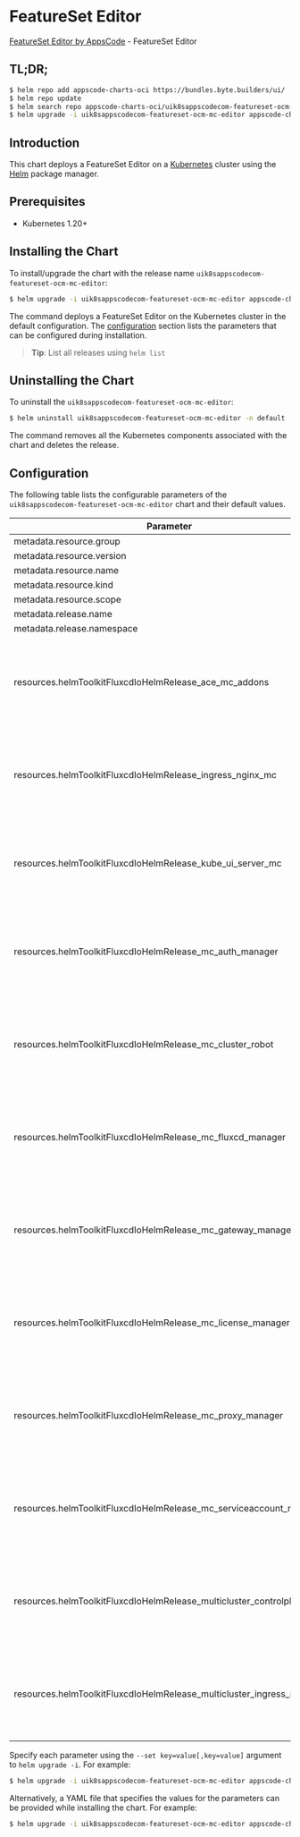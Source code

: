 # FeatureSet Editor

[FeatureSet Editor by AppsCode](https://byte.builders) - FeatureSet Editor

## TL;DR;

```bash
$ helm repo add appscode-charts-oci https://bundles.byte.builders/ui/
$ helm repo update
$ helm search repo appscode-charts-oci/uik8sappscodecom-featureset-ocm-mc-editor --version=v0.5.0
$ helm upgrade -i uik8sappscodecom-featureset-ocm-mc-editor appscode-charts-oci/uik8sappscodecom-featureset-ocm-mc-editor -n default --create-namespace --version=v0.5.0
```

## Introduction

This chart deploys a FeatureSet Editor on a [Kubernetes](http://kubernetes.io) cluster using the [Helm](https://helm.sh) package manager.

## Prerequisites

- Kubernetes 1.20+

## Installing the Chart

To install/upgrade the chart with the release name `uik8sappscodecom-featureset-ocm-mc-editor`:

```bash
$ helm upgrade -i uik8sappscodecom-featureset-ocm-mc-editor appscode-charts-oci/uik8sappscodecom-featureset-ocm-mc-editor -n default --create-namespace --version=v0.5.0
```

The command deploys a FeatureSet Editor on the Kubernetes cluster in the default configuration. The [configuration](#configuration) section lists the parameters that can be configured during installation.

> **Tip**: List all releases using `helm list`

## Uninstalling the Chart

To uninstall the `uik8sappscodecom-featureset-ocm-mc-editor`:

```bash
$ helm uninstall uik8sappscodecom-featureset-ocm-mc-editor -n default
```

The command removes all the Kubernetes components associated with the chart and deletes the release.

## Configuration

The following table lists the configurable parameters of the `uik8sappscodecom-featureset-ocm-mc-editor` chart and their default values.

|                              Parameter                               | Description |                                                                                                                                                                                                                                                                                                                                                                      Default                                                                                                                                                                                                                                                                                                                                                                       |
|----------------------------------------------------------------------|-------------|----------------------------------------------------------------------------------------------------------------------------------------------------------------------------------------------------------------------------------------------------------------------------------------------------------------------------------------------------------------------------------------------------------------------------------------------------------------------------------------------------------------------------------------------------------------------------------------------------------------------------------------------------------------------------------------------------------------------------------------------------|
| metadata.resource.group                                              |             | <code>ui.k8s.appscode.com</code>                                                                                                                                                                                                                                                                                                                                                                                                                                                                                                                                                                                                                                                                                                                   |
| metadata.resource.version                                            |             | <code>v1alpha1</code>                                                                                                                                                                                                                                                                                                                                                                                                                                                                                                                                                                                                                                                                                                                              |
| metadata.resource.name                                               |             | <code>featuresets</code>                                                                                                                                                                                                                                                                                                                                                                                                                                                                                                                                                                                                                                                                                                                           |
| metadata.resource.kind                                               |             | <code>FeatureSet</code>                                                                                                                                                                                                                                                                                                                                                                                                                                                                                                                                                                                                                                                                                                                            |
| metadata.resource.scope                                              |             | <code>Cluster</code>                                                                                                                                                                                                                                                                                                                                                                                                                                                                                                                                                                                                                                                                                                                               |
| metadata.release.name                                                |             | <code>RELEASE-NAME</code>                                                                                                                                                                                                                                                                                                                                                                                                                                                                                                                                                                                                                                                                                                                          |
| metadata.release.namespace                                           |             | <code>default</code>                                                                                                                                                                                                                                                                                                                                                                                                                                                                                                                                                                                                                                                                                                                               |
| resources.helmToolkitFluxcdIoHelmRelease_ace_mc_addons               |             | <code>{"apiVersion":"helm.toolkit.fluxcd.io/v2","kind":"HelmRelease","metadata":{"labels":{"app.kubernetes.io/component":"ace-mc-addons"},"name":"ace-mc-addons","namespace":"kubeops"},"spec":{"chart":{"spec":{"chart":"ace-ocm-addons","sourceRef":{"kind":"HelmRepository","name":"appscode-charts-oci","namespace":"kubeops"},"version":"v2024.8.21"}},"install":{"crds":"CreateReplace","createNamespace":true,"remediation":{"retries":-1}},"interval":"5m","releaseName":"ace-mc-addons","storageNamespace":"open-cluster-management-addon","targetNamespace":"open-cluster-management-addon","timeout":"30m","upgrade":{"crds":"CreateReplace","remediation":{"retries":-1}}}}</code>                                                     |
| resources.helmToolkitFluxcdIoHelmRelease_ingress_nginx_mc            |             | <code>{"apiVersion":"helm.toolkit.fluxcd.io/v2","kind":"HelmRelease","metadata":{"labels":{"app.kubernetes.io/component":"ingress-nginx-mc"},"name":"ingress-nginx-mc","namespace":"kubeops"},"spec":{"chart":{"spec":{"chart":"ingress-nginx","sourceRef":{"kind":"HelmRepository","name":"appscode-charts-oci","namespace":"kubeops"},"version":"4.11.1"}},"install":{"crds":"CreateReplace","createNamespace":true,"remediation":{"retries":-1}},"interval":"5m","releaseName":"ingress-nginx-mc","storageNamespace":"multicluster-controlplane","targetNamespace":"multicluster-controlplane","timeout":"30m","upgrade":{"crds":"CreateReplace","remediation":{"retries":-1}}}}</code>                                                         |
| resources.helmToolkitFluxcdIoHelmRelease_kube_ui_server_mc           |             | <code>{"apiVersion":"helm.toolkit.fluxcd.io/v2","kind":"HelmRelease","metadata":{"labels":{"app.kubernetes.io/component":"kube-ui-server-mc"},"name":"kube-ui-server-mc","namespace":"kubeops"},"spec":{"chart":{"spec":{"chart":"kube-ui-server","sourceRef":{"kind":"HelmRepository","name":"appscode-charts-oci","namespace":"kubeops"},"version":"v2024.8.21"}},"install":{"crds":"CreateReplace","createNamespace":true,"remediation":{"retries":-1}},"interval":"5m","releaseName":"kube-ui-server-mc","storageNamespace":"kubeops","targetNamespace":"kubeops","timeout":"30m","upgrade":{"crds":"CreateReplace","remediation":{"retries":-1}}}}</code>                                                                                     |
| resources.helmToolkitFluxcdIoHelmRelease_mc_auth_manager             |             | <code>{"apiVersion":"helm.toolkit.fluxcd.io/v2","kind":"HelmRelease","metadata":{"labels":{"app.kubernetes.io/component":"mc-auth-manager"},"name":"mc-auth-manager","namespace":"kubeops"},"spec":{"chart":{"spec":{"chart":"cluster-auth-manager","sourceRef":{"kind":"HelmRepository","name":"appscode-charts-oci","namespace":"kubeops"},"version":"v2024.8.9"}},"install":{"crds":"CreateReplace","createNamespace":true,"remediation":{"retries":-1}},"interval":"5m","releaseName":"mc-auth-manager","storageNamespace":"open-cluster-management-addon","targetNamespace":"open-cluster-management-addon","timeout":"30m","upgrade":{"crds":"CreateReplace","remediation":{"retries":-1}}}}</code>                                          |
| resources.helmToolkitFluxcdIoHelmRelease_mc_cluster_robot            |             | <code>{"apiVersion":"helm.toolkit.fluxcd.io/v2","kind":"HelmRelease","metadata":{"labels":{"app.kubernetes.io/component":"mc-cluster-robot"},"name":"mc-cluster-robot","namespace":"kubeops"},"spec":{"chart":{"spec":{"chart":"hub-cluster-robot","sourceRef":{"kind":"HelmRepository","name":"appscode-charts-oci","namespace":"kubeops"},"version":"v2024.8.9"}},"install":{"crds":"CreateReplace","createNamespace":true,"remediation":{"retries":-1}},"interval":"5m","releaseName":"mc-cluster-robot","storageNamespace":"open-cluster-management","targetNamespace":"open-cluster-management","timeout":"30m","upgrade":{"crds":"CreateReplace","remediation":{"retries":-1}}}}</code>                                                      |
| resources.helmToolkitFluxcdIoHelmRelease_mc_fluxcd_manager           |             | <code>{"apiVersion":"helm.toolkit.fluxcd.io/v2","kind":"HelmRelease","metadata":{"labels":{"app.kubernetes.io/component":"mc-fluxcd-manager"},"name":"mc-fluxcd-manager","namespace":"kubeops"},"spec":{"chart":{"spec":{"chart":"fluxcd-manager","sourceRef":{"kind":"HelmRepository","name":"appscode-charts-oci","namespace":"kubeops"},"version":"v2024.7.10"}},"install":{"crds":"CreateReplace","createNamespace":true,"remediation":{"retries":-1}},"interval":"5m","releaseName":"mc-fluxcd-manager","storageNamespace":"open-cluster-management-addon","targetNamespace":"open-cluster-management-addon","timeout":"30m","upgrade":{"crds":"CreateReplace","remediation":{"retries":-1}}}}</code>                                         |
| resources.helmToolkitFluxcdIoHelmRelease_mc_gateway_manager          |             | <code>{"apiVersion":"helm.toolkit.fluxcd.io/v2","kind":"HelmRelease","metadata":{"labels":{"app.kubernetes.io/component":"mc-gateway-manager"},"name":"mc-gateway-manager","namespace":"kubeops"},"spec":{"chart":{"spec":{"chart":"cluster-gateway-manager","sourceRef":{"kind":"HelmRepository","name":"appscode-charts-oci","namespace":"kubeops"},"version":"v2024.7.10"}},"install":{"crds":"CreateReplace","createNamespace":true,"remediation":{"retries":-1}},"interval":"5m","releaseName":"mc-gateway-manager","storageNamespace":"open-cluster-management-addon","targetNamespace":"open-cluster-management-addon","timeout":"30m","upgrade":{"crds":"CreateReplace","remediation":{"retries":-1}}}}</code>                             |
| resources.helmToolkitFluxcdIoHelmRelease_mc_license_manager          |             | <code>{"apiVersion":"helm.toolkit.fluxcd.io/v2","kind":"HelmRelease","metadata":{"labels":{"app.kubernetes.io/component":"mc-license-manager"},"name":"mc-license-manager","namespace":"kubeops"},"spec":{"chart":{"spec":{"chart":"license-proxyserver-manager","sourceRef":{"kind":"HelmRepository","name":"appscode-charts-oci","namespace":"kubeops"},"version":"v2024.7.10"}},"install":{"crds":"CreateReplace","createNamespace":true,"remediation":{"retries":-1}},"interval":"5m","releaseName":"mc-license-manager","storageNamespace":"open-cluster-management-addon","targetNamespace":"open-cluster-management-addon","timeout":"30m","upgrade":{"crds":"CreateReplace","remediation":{"retries":-1}}}}</code>                         |
| resources.helmToolkitFluxcdIoHelmRelease_mc_proxy_manager            |             | <code>{"apiVersion":"helm.toolkit.fluxcd.io/v2","kind":"HelmRelease","metadata":{"labels":{"app.kubernetes.io/component":"mc-proxy-manager"},"name":"mc-proxy-manager","namespace":"kubeops"},"spec":{"chart":{"spec":{"chart":"cluster-proxy-manager","sourceRef":{"kind":"HelmRepository","name":"appscode-charts-oci","namespace":"kubeops"},"version":"v2024.7.10"}},"install":{"crds":"CreateReplace","createNamespace":true,"remediation":{"retries":-1}},"interval":"5m","releaseName":"mc-proxy-manager","storageNamespace":"open-cluster-management-addon","targetNamespace":"open-cluster-management-addon","timeout":"30m","upgrade":{"crds":"CreateReplace","remediation":{"retries":-1}}}}</code>                                     |
| resources.helmToolkitFluxcdIoHelmRelease_mc_serviceaccount_manager   |             | <code>{"apiVersion":"helm.toolkit.fluxcd.io/v2","kind":"HelmRelease","metadata":{"labels":{"app.kubernetes.io/component":"mc-serviceaccount-manager"},"name":"mc-serviceaccount-manager","namespace":"kubeops"},"spec":{"chart":{"spec":{"chart":"managed-serviceaccount-manager","sourceRef":{"kind":"HelmRepository","name":"appscode-charts-oci","namespace":"kubeops"},"version":"v2024.7.10"}},"install":{"crds":"CreateReplace","createNamespace":true,"remediation":{"retries":-1}},"interval":"5m","releaseName":"mc-serviceaccount-manager","storageNamespace":"open-cluster-management-addon","targetNamespace":"open-cluster-management-addon","timeout":"30m","upgrade":{"crds":"CreateReplace","remediation":{"retries":-1}}}}</code> |
| resources.helmToolkitFluxcdIoHelmRelease_multicluster_controlplane   |             | <code>{"apiVersion":"helm.toolkit.fluxcd.io/v2","kind":"HelmRelease","metadata":{"labels":{"app.kubernetes.io/component":"multicluster-controlplane"},"name":"multicluster-controlplane","namespace":"kubeops"},"spec":{"chart":{"spec":{"chart":"multicluster-controlplane","sourceRef":{"kind":"HelmRepository","name":"appscode-charts-oci","namespace":"kubeops"},"version":"v2024.7.10"}},"install":{"crds":"CreateReplace","createNamespace":true,"remediation":{"retries":-1}},"interval":"5m","releaseName":"multicluster-controlplane","storageNamespace":"multicluster-controlplane","targetNamespace":"multicluster-controlplane","timeout":"30m","upgrade":{"crds":"CreateReplace","remediation":{"retries":-1}}}}</code>              |
| resources.helmToolkitFluxcdIoHelmRelease_multicluster_ingress_reader |             | <code>{"apiVersion":"helm.toolkit.fluxcd.io/v2","kind":"HelmRelease","metadata":{"labels":{"app.kubernetes.io/component":"multicluster-ingress-reader"},"name":"multicluster-ingress-reader","namespace":"kubeops"},"spec":{"chart":{"spec":{"chart":"multicluster-ingress-reader","sourceRef":{"kind":"HelmRepository","name":"appscode-charts-oci","namespace":"kubeops"},"version":"v2024.7.10"}},"install":{"crds":"CreateReplace","createNamespace":true,"remediation":{"retries":-1}},"interval":"5m","releaseName":"multicluster-ingress-reader","storageNamespace":"multicluster-controlplane","targetNamespace":"multicluster-controlplane","timeout":"30m","upgrade":{"crds":"CreateReplace","remediation":{"retries":-1}}}}</code>      |


Specify each parameter using the `--set key=value[,key=value]` argument to `helm upgrade -i`. For example:

```bash
$ helm upgrade -i uik8sappscodecom-featureset-ocm-mc-editor appscode-charts-oci/uik8sappscodecom-featureset-ocm-mc-editor -n default --create-namespace --version=v0.5.0 --set metadata.resource.group=ui.k8s.appscode.com
```

Alternatively, a YAML file that specifies the values for the parameters can be provided while
installing the chart. For example:

```bash
$ helm upgrade -i uik8sappscodecom-featureset-ocm-mc-editor appscode-charts-oci/uik8sappscodecom-featureset-ocm-mc-editor -n default --create-namespace --version=v0.5.0 --values values.yaml
```
